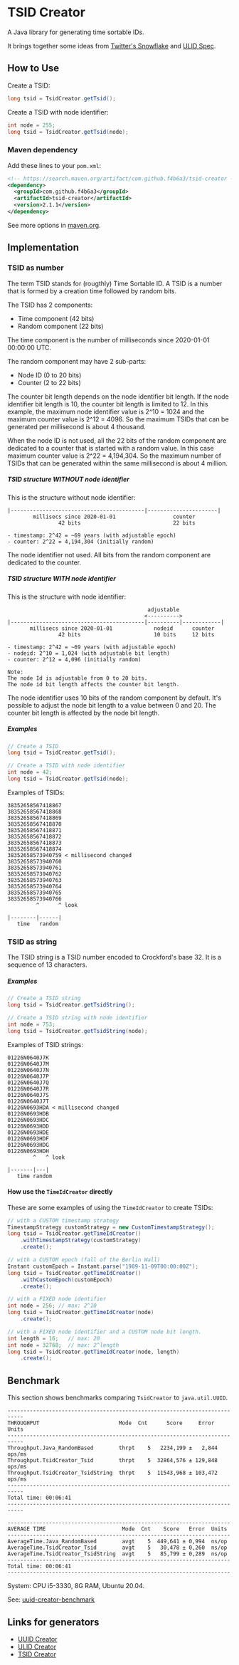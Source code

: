 
# TSID Creator

A Java library for generating time sortable IDs.

It brings together some ideas from [Twitter's Snowflake](https://github.com/twitter-archive/snowflake) and [ULID Spec](https://github.com/ulid/spec).

How to Use
------------------------------------------------------

Create a TSID:

```java
long tsid = TsidCreator.getTsid();
```

Create a TSID with node identifier:

```java
int node = 255;
long tsid = TsidCreator.getTsid(node);
```

### Maven dependency

Add these lines to your `pom.xml`:

```xml
<!-- https://search.maven.org/artifact/com.github.f4b6a3/tsid-creator -->
<dependency>
  <groupId>com.github.f4b6a3</groupId>
  <artifactId>tsid-creator</artifactId>
  <version>2.1.1</version>
</dependency>
```
See more options in [maven.org](https://search.maven.org/artifact/com.github.f4b6a3/tsid-creator).

Implementation
------------------------------------------------------

### TSID as number

The term TSID stands for (rougthly) Time Sortable ID. A TSID is a number that is formed by a creation time followed by random bits.

The TSID has 2 components:

- Time component (42 bits)
- Random component (22 bits)

The time component is the number of milliseconds since 2020-01-01 00:00:00 UTC.

The random component may have 2 sub-parts:

- Node ID (0 to 20 bits)
- Counter (2 to 22 bits)

The counter bit length depends on the node identifier bit length. If the node identifier bit length is 10, the counter bit length is limited to 12. In this example, the maximum node identifier value is 2^10 = 1024 and the maximum counter value is 2^12 = 4096. So the maximum TSIDs that can be generated per millisecond is about 4 thousand.

When the node ID is not used, all the 22 bits of the random component are dedicated to a counter that is started with a random value. In this case maximum counter value is 2^22 = 4,194,304. So the maximum number of TSIDs that can be generated within the same millisecond is about 4 million.

##### TSID structure WITHOUT node identifier

This is the structure without node identifier:

```
|------------------------------------------|----------------------|
        millisecs since 2020-01-01                  counter
                42 bits                             22 bits

- timestamp: 2^42 = ~69 years (with adjustable epoch)
- counter: 2^22 = 4,194,304 (initially random)
```

The node identifier not used. All bits from the random component are dedicated to the counter.

##### TSID structure WITH node identifier

This is the structure with node identifier:

```
                                            adjustable
                                           <---------->
|------------------------------------------|----------|------------|
       millisecs since 2020-01-01             nodeid      counter
                42 bits                       10 bits     12 bits

- timestamp: 2^42 = ~69 years (with adjustable epoch)
- nodeid: 2^10 = 1,024 (with adjustable bit length)
- counter: 2^12 = 4,096 (initially random)

Note:
The node Id is adjustable from 0 to 20 bits. 
The node id bit length affects the counter bit length.
```

The node identifier uses 10 bits of the random component by default. It's possible to adjust the node bit length to a value between 0 and 20. The counter bit length is affected by the node bit length.

##### Examples

```java
// Create a TSID
long tsid = TsidCreator.getTsid();
```

```java
// Create a TSID with node identifier
int node = 42;
long tsid = TsidCreator.getTsid(node);
```

Examples of TSIDs:

```text
38352658567418867
38352658567418868
38352658567418869
38352658567418870
38352658567418871
38352658567418872
38352658567418873
38352658567418874
38352658573940759 < millisecond changed
38352658573940760
38352658573940761
38352658573940762
38352658573940763
38352658573940764
38352658573940765
38352658573940766
         ^      ^ look
                                   
|--------|------|
   time   random
```

### TSID as string

The TSID string is a TSID number encoded to Crockford's base 32. It is a sequence of 13 characters.

##### Examples

```java
// Create a TSID string
long tsid = TsidCreator.getTsidString();
```

```java
// Create a TSID string with node identifier
int node = 753;
long tsid = TsidCreator.getTsidString(node);
```

Examples of TSID strings:

```text
01226N0640J7K
01226N0640J7M
01226N0640J7N
01226N0640J7P
01226N0640J7Q
01226N0640J7R
01226N0640J7S
01226N0640J7T
01226N0693HDA < millisecond changed
01226N0693HDB
01226N0693HDC
01226N0693HDD
01226N0693HDE
01226N0693HDF
01226N0693HDG
01226N0693HDH
        ^   ^ look
                                   
|-------|---|
   time random
```

#### How use the `TimeIdCreator` directly

These are some examples of using the `TimeIdCreator` to create TSIDs:

```java
// with a CUSTOM timestamp strategy
TimestampStrategy customStrategy = new CustomTimestampStrategy();
long tsid = TsidCreator.getTimeIdCreator()
	.withTimestampStrategy(customStrategy)
	.create();
```
```java
// with a CUSTOM epoch (fall of the Berlin Wall)
Instant customEpoch = Instant.parse("1989-11-09T00:00:00Z");
long tsid = TsidCreator.getTimeIdCreator()
	.withCustomEpoch(customEpoch)
	.create();
```
```java
// with a FIXED node identifier
int node = 256; // max: 2^10
long tsid = TsidCreator.getTimeIdCreator(node)
	.create();
```
```java
// with a FIXED node identifier and a CUSTOM node bit length.
int length = 16;   // max: 20
int node = 32768;  // max: 2^length
long tsid = TsidCreator.getTimeIdCreator(node, length)
	.create();
```

Benchmark
------------------------------------------------------

This section shows benchmarks comparing `TsidCreator` to `java.util.UUID`.

```
---------------------------------------------------------------------------
THROUGHPUT                         Mode  Cnt      Score     Error   Units
---------------------------------------------------------------------------
Throughput.Java_RandomBased        thrpt    5   2234,199 ±   2,844  ops/ms
Throughput.TsidCreator_Tsid        thrpt    5  32864,576 ± 129,848  ops/ms
Throughput.TsidCreator_TsidString  thrpt    5  11543,968 ± 103,472  ops/ms
---------------------------------------------------------------------------
Total time: 00:06:41
---------------------------------------------------------------------------
```

```
----------------------------------------------------------------------
AVERAGE TIME                        Mode  Cnt    Score   Error  Units
----------------------------------------------------------------------
AverageTime.Java_RandomBased        avgt    5  449,641 ± 0,994  ns/op
AverageTime.TsidCreator_Tsid        avgt    5   30,478 ± 0,260  ns/op
AverageTime.TsidCreator_TsidString  avgt    5   85,799 ± 0,289  ns/op
----------------------------------------------------------------------
Total time: 00:06:41
----------------------------------------------------------------------
```

System: CPU i5-3330, 8G RAM, Ubuntu 20.04.

See: [uuid-creator-benchmark](https://github.com/fabiolimace/uuid-creator-benchmark)

Links for generators
-------------------------------------------
* [UUID Creator](https://github.com/f4b6a3/uuid-creator)
* [ULID Creator](https://github.com/f4b6a3/ulid-creator)
* [TSID Creator](https://github.com/f4b6a3/tsid-creator)
